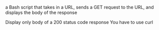  a Bash script that takes in a URL, sends a GET request to the URL, and displays the body of the response

Display only body of a 200 status code response
You have to use curl

